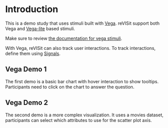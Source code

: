 # Introduction

This is a demo study that uses stimuli built with [Vega](https://vega.github.io/vega/). reVISit support both Vega and [Vega-lite](https://vega.github.io/vega-lite/) based stimuli.

Make sure to review [the documentation for vega stimuli](https://revisit.dev/docs/designing-studies/vega-stimulus/).

With Vega, reVISit can also track user interactions. To track interactions, define them using [Signals](https://vega.github.io/vega/docs/signals/). 

## Vega Demo 1
The first demo is a basic bar chart with hover interaction to show tooltips. Participants need to click on the chart to answer the question.

## Vega Demo 2
The second demo is a more complex visualization. It uses a movies dataset, participants can select which attributes to use for the scatter plot axis.


